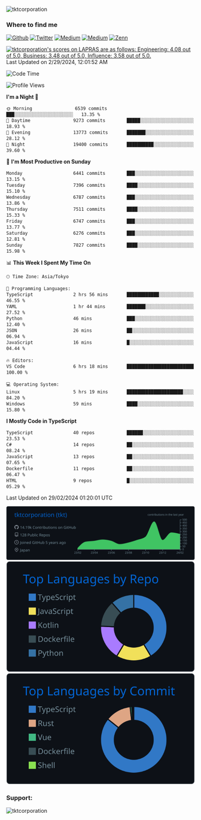 <p align="left"> <img src="https://komarev.com/ghpvc/?username=tktcorporation&label=Profile%20views&color=0e75b6&style=flat" alt="tktcorporation" /> </p>

<h3>Where to find me</h3>
<p>
<a href="https://github.com/tktcorporation" target="_blank"><img alt="Github" src="https://img.shields.io/badge/GitHub-%2312100E.svg?&style=for-the-badge&logo=Github&logoColor=white" /></a>
<a href="https://twitter.com/tktcorporation" target="_blank"><img alt="Twitter" src="https://img.shields.io/badge/twitter-%231DA1F2.svg?&style=for-the-badge&logo=twitter&logoColor=white" /></a>
<a href="https://www.linkedin.com/in/tktcorporation" target="_blank"><img alt="Medium" src="https://img.shields.io/badge/linkdin-0a66c2.svg?&style=for-the-badge&logo=linkedin&logoColor=white" /></a>
<a href="https://qiita.com/tktcorporation" target="_blank"><img alt="Medium" src="https://img.shields.io/badge/qiita-55C500.svg?&style=for-the-badge&logo=qiita&logoColor=white" /></a>
<a href="https://zenn.dev/tktcorporation" target="_blank"><img alt="Zenn" src="https://img.shields.io/badge/Zenn-3EA8FF.svg?&style=for-the-badge&logo=Zenn&logoColor=white" /></a>
</p>

<!--START_SECTION:lapras-card-->
<p ><a href="https://lapras.com/public/tktcorporation" target="_blank" rel="noopener noreferrer"><img alt="tktcorporation's scores on LAPRAS are as follows: Engineering: 4.08 out of 5.0, Business: 3.48 out of 5.0, Influence: 3.58 out of 5.0." src="https://lapras-card-generator.vercel.app/api/svg?e=4.08&b=3.48&i=3.58&b1=%23232323&b2=%236d6d6d&i1=%23212121&i2=%23818181&l=en" width="300" ></a>  
Last Updated on 2/29/2024, 12:01:52 AM</p>
<!--END_SECTION:lapras-card-->
  
<!--START_SECTION:waka-->
![Code Time](http://img.shields.io/badge/Code%20Time-1%2C409%20hrs%206%20mins-blue)

![Profile Views](http://img.shields.io/badge/Profile%20Views-2-blue)

**I'm a Night 🦉** 

```text
🌞 Morning                6539 commits        ███░░░░░░░░░░░░░░░░░░░░░░   13.35 % 
🌆 Daytime                9273 commits        █████░░░░░░░░░░░░░░░░░░░░   18.93 % 
🌃 Evening                13773 commits       ███████░░░░░░░░░░░░░░░░░░   28.12 % 
🌙 Night                  19400 commits       ██████████░░░░░░░░░░░░░░░   39.60 % 
```
📅 **I'm Most Productive on Sunday** 

```text
Monday                   6441 commits        ███░░░░░░░░░░░░░░░░░░░░░░   13.15 % 
Tuesday                  7396 commits        ████░░░░░░░░░░░░░░░░░░░░░   15.10 % 
Wednesday                6787 commits        ███░░░░░░░░░░░░░░░░░░░░░░   13.86 % 
Thursday                 7511 commits        ████░░░░░░░░░░░░░░░░░░░░░   15.33 % 
Friday                   6747 commits        ███░░░░░░░░░░░░░░░░░░░░░░   13.77 % 
Saturday                 6276 commits        ███░░░░░░░░░░░░░░░░░░░░░░   12.81 % 
Sunday                   7827 commits        ████░░░░░░░░░░░░░░░░░░░░░   15.98 % 
```


📊 **This Week I Spent My Time On** 

```text
🕑︎ Time Zone: Asia/Tokyo

💬 Programming Languages: 
TypeScript               2 hrs 56 mins       ████████████░░░░░░░░░░░░░   46.55 % 
YAML                     1 hr 44 mins        ███████░░░░░░░░░░░░░░░░░░   27.52 % 
Python                   46 mins             ███░░░░░░░░░░░░░░░░░░░░░░   12.40 % 
JSON                     26 mins             ██░░░░░░░░░░░░░░░░░░░░░░░   06.94 % 
JavaScript               16 mins             █░░░░░░░░░░░░░░░░░░░░░░░░   04.44 % 

🔥 Editors: 
VS Code                  6 hrs 18 mins       █████████████████████████   100.00 % 

💻 Operating System: 
Linux                    5 hrs 19 mins       █████████████████████░░░░   84.20 % 
Windows                  59 mins             ████░░░░░░░░░░░░░░░░░░░░░   15.80 % 
```

**I Mostly Code in TypeScript** 

```text
TypeScript               40 repos            ██████░░░░░░░░░░░░░░░░░░░   23.53 % 
C#                       14 repos            ██░░░░░░░░░░░░░░░░░░░░░░░   08.24 % 
JavaScript               13 repos            ██░░░░░░░░░░░░░░░░░░░░░░░   07.65 % 
Dockerfile               11 repos            ██░░░░░░░░░░░░░░░░░░░░░░░   06.47 % 
HTML                     9 repos             █░░░░░░░░░░░░░░░░░░░░░░░░   05.29 % 
```




 Last Updated on 29/02/2024 01:20:01 UTC
<!--END_SECTION:waka-->

[![](https://raw.githubusercontent.com/tktcorporation/tktcorporation/master/profile-summary-card-output/github_dark/0-profile-details.svg)](https://github.com/vn7n24fzkq/github-profile-summary-cards)
[![](https://raw.githubusercontent.com/tktcorporation/tktcorporation/master/profile-summary-card-output/github_dark/1-repos-per-language.svg)](https://github.com/vn7n24fzkq/github-profile-summary-cards) [![](https://raw.githubusercontent.com/tktcorporation/tktcorporation/master/profile-summary-card-output/github_dark/2-most-commit-language.svg)](https://github.com/vn7n24fzkq/github-profile-summary-cards)

<h3 align="left">Support:</h3>
<p><a href="https://www.buymeacoffee.com/tktcorporation"> <img align="left" src="https://cdn.buymeacoffee.com/buttons/v2/default-yellow.png" height="50" width="210" alt="tktcorporation" /></a></p><br><br>
